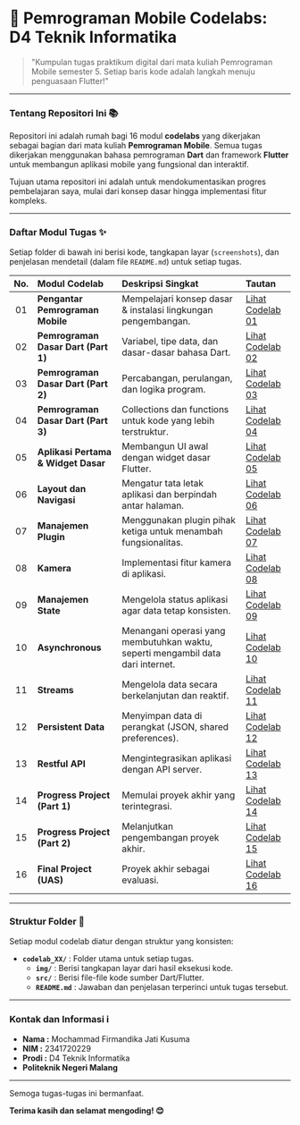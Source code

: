 # 🚀 Pemrograman Mobile Codelabs: D4 Teknik Informatika

> "Kumpulan tugas praktikum digital dari mata kuliah Pemrograman Mobile semester 5. Setiap baris kode adalah langkah menuju penguasaan Flutter!"

---

### Tentang Repositori Ini 📚

Repositori ini adalah rumah bagi 16 modul **codelabs** yang dikerjakan sebagai bagian dari mata kuliah **Pemrograman Mobile**. Semua tugas dikerjakan menggunakan bahasa pemrograman **Dart** dan framework **Flutter** untuk membangun aplikasi mobile yang fungsional dan interaktif.

Tujuan utama repositori ini adalah untuk mendokumentasikan progres pembelajaran saya, mulai dari konsep dasar hingga implementasi fitur kompleks.

---

### Daftar Modul Tugas ✨

Setiap folder di bawah ini berisi kode, tangkapan layar (`screenshots`), dan penjelasan mendetail (dalam file `README.md`) untuk setiap tugas.

| No. | Modul Codelab                       | Deskripsi Singkat                                                               | Tautan                                                                                                               |
| :-: | :---------------------------------- | :------------------------------------------------------------------------------ | :------------------------------------------------------------------------------------------------------------------- |
| 01  | **Pengantar Pemrograman Mobile**    | Mempelajari konsep dasar & instalasi lingkungan pengembangan.                   | [Lihat Codelab 01](https://github.com/FirmanJK/Codelabs-Pemrograman-Mobile/tree/main/codelab01_dart)                 |
| 02  | **Pemrograman Dasar Dart (Part 1)** | Variabel, tipe data, dan dasar-dasar bahasa Dart.                               | [Lihat Codelab 02](https://github.com/FirmanJK/Codelabs-Pemrograman-Mobile/tree/main/codelab02_dart)                 |
| 03  | **Pemrograman Dasar Dart (Part 2)** | Percabangan, perulangan, dan logika program.                                    | [Lihat Codelab 03](https://github.com/FirmanJK/Codelabs-Pemrograman-Mobile/tree/main/codelab03_conditional_and_loop) |
| 04  | **Pemrograman Dasar Dart (Part 3)** | Collections dan functions untuk kode yang lebih terstruktur.                    | [Lihat Codelab 04](https://github.com/FirmanJK/Codelabs-Pemrograman-Mobile/tree/main/codelab04_dart_part3)                                                                                                 |
| 05  | **Aplikasi Pertama & Widget Dasar** | Membangun UI awal dengan widget dasar Flutter.                                  | [Lihat Codelab 05](https://github.com/FirmanJK/Codelabs-Pemrograman-Mobile/tree/main/codelab05_aplikasi_pertama_widget_dasar_flutter)                                                                                                  |
| 06  | **Layout dan Navigasi**             | Mengatur tata letak aplikasi dan berpindah antar halaman.                       | [Lihat Codelab 06](https://github.com/FirmanJK/Codelabs-Pemrograman-Mobile/tree/main/codelab06_layout_dan_navigasi)                                                                                                |
| 07  | **Manajemen Plugin**                | Menggunakan plugin pihak ketiga untuk menambah fungsionalitas.                  | [Lihat Codelab 07](https://github.com/FirmanJK/Codelabs-Pemrograman-Mobile/tree/main/codelab07_manajemen_plugin/flutter_plugin_pubdev)                                                                                                 |
| 08  | **Kamera**                          | Implementasi fitur kamera di aplikasi.                                          | [Lihat Codelab 08]()                                                                                                 |
| 09  | **Manajemen State**                 | Mengelola status aplikasi agar data tetap konsisten.                            | [Lihat Codelab 09]()                                                                                                 |
| 10  | **Asynchronous**                    | Menangani operasi yang membutuhkan waktu, seperti mengambil data dari internet. | [Lihat Codelab 10]()                                                                                                 |
| 11  | **Streams**                         | Mengelola data secara berkelanjutan dan reaktif.                                | [Lihat Codelab 11]()                                                                                                 |
| 12  | **Persistent Data**                 | Menyimpan data di perangkat (JSON, shared preferences).                         | [Lihat Codelab 12]()                                                                                                 |
| 13  | **Restful API**                     | Mengintegrasikan aplikasi dengan API server.                                    | [Lihat Codelab 13]()                                                                                                 |
| 14  | **Progress Project (Part 1)**       | Memulai proyek akhir yang terintegrasi.                                         | [Lihat Codelab 14]()                                                                                                 |
| 15  | **Progress Project (Part 2)**       | Melanjutkan pengembangan proyek akhir.                                          | [Lihat Codelab 15]()                                                                                                 |
| 16  | **Final Project (UAS)**             | Proyek akhir sebagai evaluasi.                                                  | [Lihat Codelab 16]()                                                                                                 |

---

### Struktur Folder 📂

Setiap modul codelab diatur dengan struktur yang konsisten:

- **`codelab_XX/`** : Folder utama untuk setiap tugas.
  - **`img/`** : Berisi tangkapan layar dari hasil eksekusi kode.
  - **`src/`** : Berisi file-file kode sumber Dart/Flutter.
  - **`README.md`** : Jawaban dan penjelasan terperinci untuk tugas tersebut.

---

### Kontak dan Informasi ℹ️

- **Nama :** Mochammad Firmandika Jati Kusuma
- **NIM :** 2341720229
- **Prodi :** D4 Teknik Informatika
- **Politeknik Negeri Malang**

---

Semoga tugas-tugas ini bermanfaat.

**Terima kasih dan selamat mengoding! 😊**
